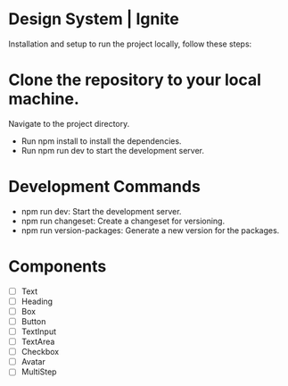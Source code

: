 # Design System | Ignite 

Installation and setup to run the project locally, follow these steps:

# Clone the repository to your local machine.
Navigate to the project directory.
- Run npm install to install the dependencies.
- Run npm run dev to start the development server.
# Development Commands
- npm run dev: Start the development server.
- npm run changeset: Create a changeset for versioning.
- npm run version-packages: Generate a new version for the packages.

# Components 

- [ ] Text
- [ ] Heading
- [ ] Box
- [ ] Button
- [ ] TextInput
- [ ] TextArea
- [ ] Checkbox
- [ ] Avatar
- [ ] MultiStep

